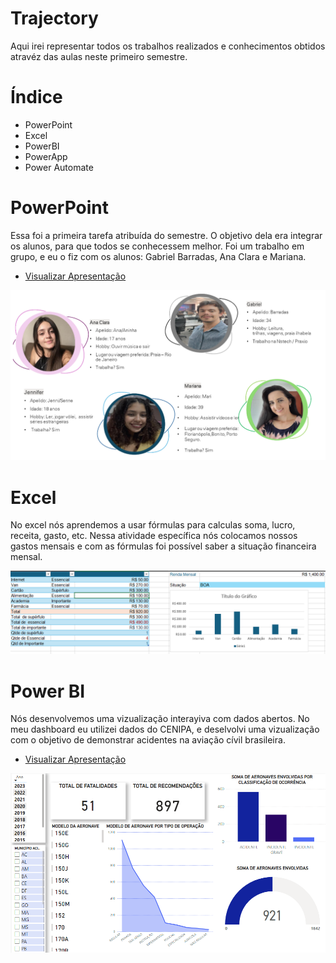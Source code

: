 # Trajectory
Aqui irei representar todos os trabalhos realizados e conhecimentos obtidos atravéz das aulas neste primeiro semestre.

# Índice 
- PowerPoint
- Excel
- PowerBI
- PowerApp
- Power Automate

# PowerPoint
Essa foi a primeira tarefa atribuída do semestre. O objetivo dela era integrar os alunos, para que todos se conhecessem melhor. Foi um trabalho em grupo, e eu o fiz com os alunos: Gabriel Barradas, Ana Clara e Mariana.

- [Visualizar Apresentação](Apresentação.powerpoint.pdf)

<img src="powerpoint.png"> 


# Excel
No excel nós aprendemos a usar fórmulas para calculas soma, lucro, receita, gasto, etc. Nessa atividade específica nós colocamos nossos gastos mensais e com as fórmulas foi possível saber a situação financeira mensal.

<img src="excel.png"> 

# Power BI
Nós desenvolvemos uma vizualização interayiva com dados abertos. No meu dashboard eu utilizei dados do CENIPA, e deselvolvi uma vizualização com o objetivo de demonstrar acidentes na aviação cívil brasileira.

- [Visualizar Apresentação](acidentes.pbix)

<img src="powerbi.png">
